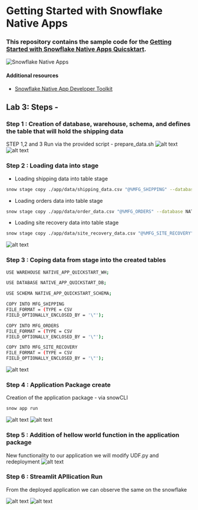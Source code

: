 # Getting Started with Snowflake Native Apps

### This repository contains the sample code for the [Getting Started with Snowflake Native Apps Quicsktart](https://quickstarts.snowflake.com/guide/getting_started_with_native_apps/). 

![Snowflake Native Apps](https://quickstarts.snowflake.com/guide/getting_started_with_native_apps/img/edcfa4000a03ae36.png)

#### Additional resources

- [Snowflake Native App Developer Toolkit](https://www.snowflake.com/snowflake-native-app-developer-toolkit/?utm_source=github&utm_medium=github&utm_campaign=na-us-en-eb-developer-toolkit-github)


## Lab 3: Steps -

### Step 1 : Creation of database, warehouse, schema, and defines the table that will hold the shipping data
STEP 1,2 and 3 Run via the provided script - prepare_data.sh
![alt text](/sfguide-getting-started-with-native-apps/screensaves/image.png)
![alt text](/sfguide-getting-started-with-native-apps/screensaves/image_1.png)


### Step 2 : Loading data into stage

- Loading shipping data into table stage
```bash
snow stage copy ./app/data/shipping_data.csv "@%MFG_SHIPPING" --database NATIVE_APP_QUICKSTART_DB --schema NATIVE_APP_QUICKSTART_SCHEMA
```

- Loading orders data into table stage
```bash
snow stage copy ./app/data/order_data.csv "@%MFG_ORDERS" --database NATIVE_APP_QUICKSTART_DB --schema NATIVE_APP_QUICKSTART_SCHEMA
```

- Loading site recovery data into table stage
```bash
snow stage copy ./app/data/site_recovery_data.csv "@%MFG_SITE_RECOVERY" --database NATIVE_APP_QUICKSTART_DB --schema NATIVE_APP_QUICKSTART_SCHEMA
```
![alt text](/sfguide-getting-started-with-native-apps/screensaves/stage.png)

### Step 3 : Coping data from stage into the created tables

```bash
USE WAREHOUSE NATIVE_APP_QUICKSTART_WH;

USE DATABASE NATIVE_APP_QUICKSTART_DB;

USE SCHEMA NATIVE_APP_QUICKSTART_SCHEMA;

COPY INTO MFG_SHIPPING
FILE_FORMAT = (TYPE = CSV
FIELD_OPTIONALLY_ENCLOSED_BY = '\"');

COPY INTO MFG_ORDERS
FILE_FORMAT = (TYPE = CSV
FIELD_OPTIONALLY_ENCLOSED_BY = '\"');

COPY INTO MFG_SITE_RECOVERY
FILE_FORMAT = (TYPE = CSV
FIELD_OPTIONALLY_ENCLOSED_BY = '\"');
```

![alt text](/sfguide-getting-started-with-native-apps/screensaves/copy.png)

### Step 4 : Application Package create

Creation of the application package - via snowCLI
```bash
snow app run
```
![alt text](/sfguide-getting-started-with-native-apps/screensaves/snow_app_run_for_pck.png)
![alt text](/sfguide-getting-started-with-native-apps/screensaves/snowflake_app_pck.png)

### Step 5 : Addition of hellow world function in the application package
New functionality to our application we will modify UDF.py and redeployment
![alt text](/sfguide-getting-started-with-native-apps/screensaves/add_of_helloworld_func_2.png)

### Step 6 : Streamlit APllication Run 
From the deployed application we can observe the same on the snowflake 

![alt text](/sfguide-getting-started-with-native-apps/screensaves/streamlit1.png)
![alt text](/sfguide-getting-started-with-native-apps/screensaves/streamlit2.png)